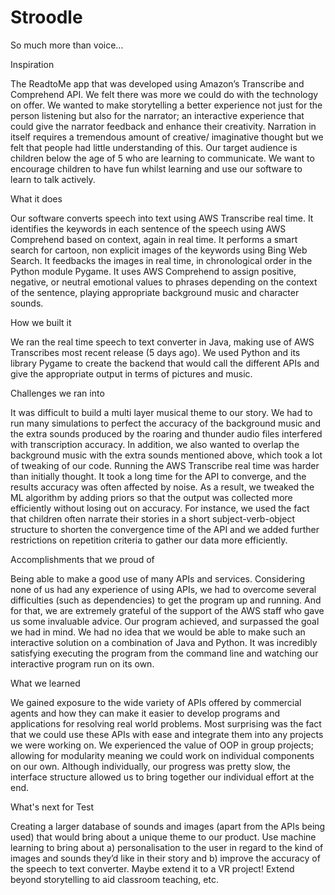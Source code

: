 # Stroodle
So much more than voice...

Inspiration

The ReadtoMe app that was developed using Amazon’s Transcribe and Comprehend API. We felt there was more we could do with the technology on offer.
We wanted to make storytelling a better experience not just for the person listening but also for the narrator; an interactive experience that could give the narrator feedback and enhance their creativity.
Narration in itself requires a tremendous amount of creative/ imaginative thought but we felt that people had little understanding of this.
Our target audience is children below the age of 5 who are learning to communicate. We want to encourage children to have fun whilst learning and use our software to learn to talk actively.

What it does

Our software converts speech into text using AWS Transcribe real time.
It identifies the keywords in each sentence of the speech using AWS Comprehend based on context, again in real time.
It performs a smart search for cartoon, non explicit images of the keywords using Bing Web Search.
It feedbacks the images in real time, in chronological order in the Python module Pygame.
It uses AWS Comprehend to assign positive, negative, or neutral emotional values to phrases depending on the context of the sentence, playing appropriate background music and character sounds.

How we built it

We ran the real time speech to text converter in Java, making use of AWS Transcribes most recent release (5 days ago).
We used Python and its library Pygame to create the backend that would call the different APIs and give the appropriate output in terms of pictures and music.

Challenges we ran into

It was difficult to build a multi layer musical theme to our story. We had to run many simulations to perfect the accuracy of the background music and the extra sounds produced by the roaring and thunder audio files interfered with transcription accuracy. In addition, we also wanted to overlap the background music with the extra sounds mentioned above, which took a lot of tweaking of our code.
Running the AWS Transcribe real time was harder than initially thought. It took a long time for the API to converge, and the results accuracy was often affected by noise. As a result, we tweaked the ML algorithm by adding priors so that the output was collected more efficiently without losing out on accuracy. For instance, we used the fact that children often narrate their stories in a short subject-verb-object structure to shorten the convergence time of the API and we added further restrictions on repetition criteria to gather our data more efficiently.

Accomplishments that we proud of

Being able to make a good use of many APIs and services. Considering none of us had any experience of using APIs, we had to overcome several difficulties (such as dependencies) to get the program up and running. And for that, we are extremely grateful of the support of the AWS staff who gave us some invaluable advice.
Our program achieved, and surpassed the goal we had in mind. We had no idea that we would be able to make such an interactive solution on a combination of Java and Python. It was incredibly satisfying executing the program from the command line and watching our interactive program run on its own.

What we learned

We gained exposure to the wide variety of APIs offered by commercial agents and how they can make it easier to develop programs and applications for resolving real world problems. Most surprising was the fact that we could use these APIs with ease and integrate them into any projects we were working on.
We experienced the value of OOP in group projects; allowing for modularity meaning we could work on individual components on our own. Although individually, our progress was pretty slow, the interface structure allowed us to bring together our individual effort at the end.

What's next for Test

Creating a larger database of sounds and images (apart from the APIs being used) that would bring about a unique theme to our product.
Use machine learning to bring about a) personalisation to the user in regard to the kind of images and sounds they’d like in their story and b) improve the accuracy of the speech to text converter.
Maybe extend it to a VR project!
Extend beyond storytelling to aid classroom teaching, etc.
